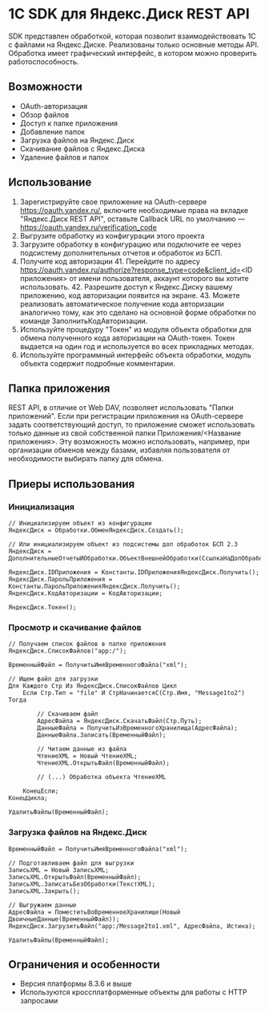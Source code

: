 # 1С SDK для Яндекс.Диск REST API
SDK представлен обработкой, которая позволит взаимодействовать 1С с файлами на Яндекс.Диске. Реализованы только основные методы API. Обработка имеет графический интерфейс, в котором можно проверить работоспособность.

## Возможности

- OAuth-авторизация
- Обзор файлов
- Доступ к папке приложения
- Добавление папок
- Загрузка файлов на Яндекс.Диск
- Скачивание файлов с Яндекс.Диска
- Удаление файлов и папок

## Использование

1. Зарегистрируйте свое приложение на OAuth-сервере https://oauth.yandex.ru/, включите необходимые права на вкладке "Яндекс.Диск REST API", оставьте Callback URL по умолчанию — https://oauth.yandex.ru/verification_code
2. Выгрузите обработку из конфигурации этого проекта
3. Загрузите обработку в конфигурацию или подключите ее через подсистему дополнительных отчетов и обработок из БСП.
4. Получите код авторизации
    41. Перейдите по адресу https://oauth.yandex.ru/authorize?response_type=code&client_id=<ID приложения> от имени пользователя, аккаунт которого вы хотите использовать.
    42. Разрешите доступ к Яндекс.Диску вашему приложению, код авторизации появится на экране.
    43. Можете реализовать автоматическое получение кода авторизации аналогично тому, как это сделано на основной форме обработки по команде ЗаполнитьКодАвторизации.
5. Используйте процедуру "Токен" из модуля объекта обработки для обмена полученного кода авторизации на OAuth-токен. Токен выдается на один год и используется во всех прикладных методах.
6. Используйте программный интерфейс объекта обработки, модуль объекта содержит подробные комментарии.

## Папка приложения
REST API, в отличие от Web DAV, позволяет использовать "Папки приложений". Если при регистрации приложения на OAuth-сервере задать соответствующий доступ, то приложение сможет использовать только данные из свой собственной папки Приложения/<Название приложения>. Эту возможность можно использовать, например, при организации обменов между базами, избавляя пользователя от необходимости выбирать папку для обмена.

## Приеры использования
### Инициализация
	// Инициализируем объект из конфигурации
	ЯндексДиск = Обработки.ОбменЯндексДиск.Создать();
	
	// Или инициализируем объект из подсистемы доп обработок БСП 2.3
	ЯндексДиск = ДополнительныеОтчетыИОбработки.ОбъектВнешнейОбработки(СсылкаНаДопОбработку);
	
	ЯндексДиск.IDПриложения = Константы.IDПриложенияЯндексДиск.Получить();
	ЯндексДиск.ПарольПриложения = Константы.ПарольПриложенияЯндексДиск.Получить();
	ЯндексДиск.КодАвторизации = КодАвторизации;
	
	ЯндексДиск.Токен();

### Просмотр и скачивание файлов
	// Получаем список файлов в папке приложения
	ЯндексДиск.СписокФайлов("app:/");

	ВременныйФайл = ПолучитьИмяВременногоФайла("xml");

	// Ищем файл для загрузки
	Для Каждого Стр Из ЯндексДиск.СписокФайлов Цикл
		Если Стр.Тип = "file" И СтрНачинаетсяС(Стр.Имя, "Message1to2") Тогда

			// Скачиваем файл
			АдресФайла = ЯндексДиск.СкачатьФайл(Стр.Путь);
			ДанныеФайла = ПолучитьИзВременногоХранилища(АдресФайла);
			ДанныеФайла.Записать(ВременныйФайл);

			// Читаем данные из файла
			ЧтениеXML = Новый ЧтениеXML;
			ЧтениеXML.ОткрытьФайл(ВременныйФайл);

			// (...) Обработка объекта ЧтениеXML

		КонецЕсли;
	КонецЦикла;

	УдалитьФайлы(ВременныйФайл);

### Загрузка файлов на Яндекс.Диск

	ВременныйФайл = ПолучитьИмяВременногоФайла("xml");

	// Подготавливаем файл для выгрузки
	ЗаписьXML = Новый ЗаписьXML;
	ЗаписьXML.ОткрытьФайл(ВременныйФайл);
	ЗаписьXML.ЗаписатьБезОбработки(ТекстXML);
	ЗаписьXML.Закрыть();

	// Выгружаем данные
	АдресФайла = ПоместитьВоВременноеХранилище(Новый ДвоичныеДанные(ВременныйФайл));
	ЯндексДиск.ЗагрузитьФайл("app:/Message2to1.xml", АдресФайла, Истина);

	УдалитьФайлы(ВременныйФайл);

## Ограничения и особенности

- Версия платформы 8.3.6 и выше
- Используются кроссплатформенные объекты для работы с HTTP запросами
